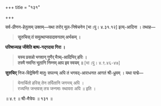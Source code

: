 +++
title = "१३१"

+++

सर्व-प्रीणन-हेतुत्वम् उक्तम्—यथा तरोर् मूल-निषेचनेन [भा।पु। ४.३१.१२] इत्य्-आदिना । तथाह—


> **सुरुचिस् तं समुत्थाप्यपादावनतम् अर्भकम् ।** 

**परिष्वज्याह जीवेति बाष्प-गद्गदया गिरा ।**


> **यस्य प्रसन्नो भगवान् गुणैर् मैत्र्य्-आदिभिर् हरिः ।**  
> **तस्मै नमन्ति भूतानि निम्नम् आप इव स्वयम् ॥** [भा।पु। ४.९.४६-४७]

**सुरुचिर्** निज-विद्वेषिणी मातुः सपत्न्य् अपि तं भगवद्-आराधनत आगतं श्री-ध्रुवम् । यथा पाद्मे—


> येनार्चितो हरिस् तेन तर्पितानि जगन्त्य् अपि ।  
> रज्यन्ति जन्तवस् तत्र जन्गमाः स्थावरा अपि ॥ इति ।

॥ ४.९ ॥ श्री-मैत्रेयः ॥ १३१ ॥
